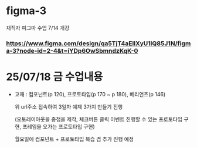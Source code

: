 # figma-3
재직자 피그마 수업 7/14 개강
### https://www.figma.com/design/qa5TjT4aEllXyU1lQ85J1N/figma-3?node-id=2-4&t=iYDp6OwSbmndzKqK-0



# 25/07/18 금 수업내용
- 교재 : 컴포넌트(p 120), 프로토타입(p 170 ~ p 180), 베리언츠(p 146)

  위 url주소 접속하여 3일차 예제 3가지 만들기 진행

  (오토레이아웃을 중점을 제작, 체크버튼 클릭 이벤트 진행할 수 있는 프로토타입 구현, 프레임을 오가는 프로토타입 구현)

  월요일에 컴포넌트 + 프로토타입 복습 겸 추가 진행 예정

